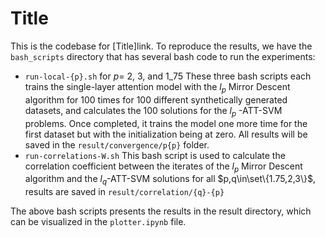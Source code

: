 # Title

This is the codebase for [Title]link. To reproduce the results, we have the `bash_scripts` directory that has several bash code to run the experiments:
- `run-local-{p}.sh` for $p=$ 2, 3, and 1\_75
     These three bash scripts each trains the single-layer attention model with the $l_p$ Mirror Descent algorithm for 100 times for 100 different synthetically generated datasets, and calculates the 100 solutions for the $l_p$ -ATT-SVM problems. Once completed, it trains the model one more time for the first dataset but with the initialization being at zero. All results will be saved in the `result/convergence/p{p}` folder.
- `run-correlations-W.sh`
     This bash script is used to calculate the correlation coefficient between the iterates of the $l_p$ Mirror Descent algorithm and the $l_q$-ATT-SVM solutions for all $p,q\in\set\{1.75,2,3\}$, results are saved in `result/correlation/{q}-{p}`

The above bash scripts presents the results in the result directory, which can be visualized in the `plotter.ipynb` file.

